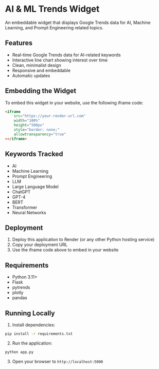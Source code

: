 # AI & ML Trends Widget

An embeddable widget that displays Google Trends data for AI, Machine Learning, and Prompt Engineering related topics.

## Features

- Real-time Google Trends data for AI-related keywords
- Interactive line chart showing interest over time
- Clean, minimalist design
- Responsive and embeddable
- Automatic updates

## Embedding the Widget

To embed this widget in your website, use the following iframe code:

```html
<iframe
    src="https://your-render-url.com"
    width="100%"
    height="500px"
    style="border: none;"
    allowtransparency="true"
></iframe>
```

## Keywords Tracked

- AI
- Machine Learning
- Prompt Engineering
- LLM
- Large Language Model
- ChatGPT
- GPT-4
- BERT
- Transformer
- Neural Networks

## Deployment

1. Deploy this application to Render (or any other Python hosting service)
2. Copy your deployment URL
3. Use the iframe code above to embed in your website

## Requirements

- Python 3.11+
- Flask
- pytrends
- plotly
- pandas

## Running Locally

1. Install dependencies:
```bash
pip install -r requirements.txt
```

2. Run the application:
```bash
python app.py
```

3. Open your browser to `http://localhost:5000`
